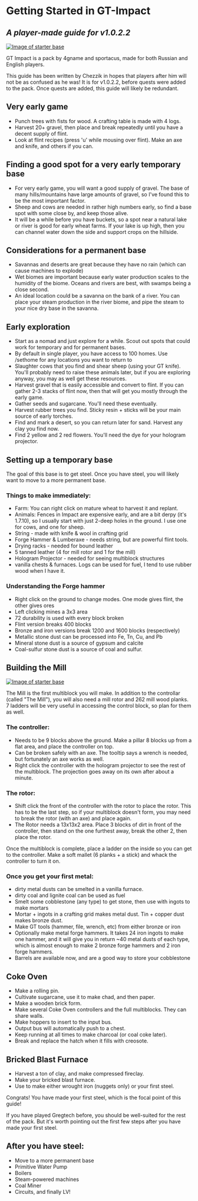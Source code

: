 # Getting Started in GT-Impact
## _A player-made guide for v1.0.2.2_

[![Image of starter base](https://i.imgur.com/kc5q5gI.jpg)](https://i.imgur.com/kc5q5gI.jpg)

GT Impact is a pack by 4gname and sportacus, made for both Russian and English players.  

This guide has been written by Chezzik in hopes that players after him will not be as confused as he was!  It is for v1.0.2.2, before quests were added to the pack.  Once quests are added, this guide will likely be redundant.

## Very early game

 * Punch trees with fists for wood.  A crafting table is made with 4 logs.
 * Harvest 20+ gravel, then place and break repeatedly until you have a decent supply of flint.
 * Look at flint recipes (press 'u' while mousing over flint).  Make an axe and knife, and others if you can.

## Finding a good spot for a very early temporary base

 * For very early game, you will want a good supply of gravel.  The base of many hills/mountains have large amounts of gravel, so I've found this to be the most important factor.
 * Sheep and cows are needed in rather high numbers early, so find a base spot with some close by, and keep those alive.
 * It will be a while before you have buckets, so a spot near a natural lake or river is good for early wheat farms. If your lake is up high, then you can channel water down the side and support crops on the hillside.

## Considerations for a permanent base

 * Savannas and deserts are great because they have no rain (which can cause machines to explode)
 * Wet biomes are important because early water production scales to the humidity of the biome.  Oceans and rivers are best, with swamps being a close second.
 * An ideal location could be a savanna on the bank of a river.  You can place your steam production in the river biome, and pipe the steam to your nice dry base in the savanna.

## Early exploration

 * Start as a nomad and just explore for a while.  Scout out spots that could work for temporary and for permanent bases.
 * By default in single player, you have access to 100 homes.  Use /sethome <homename> for any locations you want to return to
 * Slaughter cows that you find and shear sheep (using your GT knife).  You'll probably need to raise these animals later, but if you are exploring anyway, you may as well get these resources.
 * Harvest gravel that is easily accessible and convert to flint.  If you can gather 2-3 stacks of flint now, then that will get you mostly through the early game.
 * Gather seeds and sugarcane.  You'll need these eventually.
 * Harvest rubber trees you find.  Sticky resin + sticks will be your main source of early torches.
 * Find and mark a desert, so you can return later for sand.  Harvest any clay you find now.
 * Find 2 yellow and 2 red flowers.  You'll need the dye for your hologram projector.
 
## Setting up a temporary base

The goal of this base is to get steel.  Once you have steel, you will likely want to move to a more permanent base.

### Things to make immediately:

 * Farm: You can right click on mature wheat to harvest it and replant.
 * Animals: Fences in Impact are expensive early, and are a bit derpy (it's 1.7.10), so I usually start with just 2-deep holes in the ground.  I use one for cows, and one for sheep.
 * String - made with knife & wool in crafting grid
 * Forge Hammer & Lumberaxe - needs string, but are powerful flint tools.
 * Drying racks - needed for bound leather
 * 5 tanned leather (4 for mill rotor and 1 for the mill)
 * Hologram Projector - needed for seeing multiblock structures 
 * vanilla chests & furnaces.  Logs can be used for fuel, I tend to use rubber wood when I have it.

### Understanding the Forge hammer
 * Right click on the ground to change modes.  One mode gives flint, the other gives ores
 * Left clicking mines a 3x3 area
 * 72 durability is used with every block broken
 * Flint version breaks 400 blocks
 * Bronze and iron versions break 1200 and 1600 blocks (respectively)
 * Metallic stone dust can be processed into Fe, Tn, Cu, and Pb
 * Mineral stone dust is a source of gypsum and calcite
 * Coal-sulfur stone dust is a source of coal and sulfur.

## Building the Mill

[![Image of starter base](https://i.imgur.com/Crt18ZJ.jpg)](https://i.imgur.com/Crt18ZJ.jpg)

The Mill is the first multiblock you will make.  In addition to the controllar (called "The Mill"), you will also need a mill rotor and 262 mill wood planks.  7 ladders will be very useful in accessing the control block, so plan for them as well.

### The controller:
 * Needs to be 9 blocks above the ground.  Make a pillar 8 blocks up from a flat area, and place the controller on top.
 * Can be broken safely with an axe.  The tooltip says a wrench is needed, but fortunately an axe works as well.
 * Right click the controller with the hologram projector to see the rest of the multiblock.  The projection goes away on its own after about a minute.

### The rotor:
 * Shift click the front of the controller with the rotor to place the rotor.  This has to be the last step, so if your multiblock doesn't form, you may need to break the rotor (with an axe) and place again.
 * The Rotor needs a 13x13x2 area.  Place 3 blocks of dirt in front of the controller, then stand on the one furthest away, break the other 2, then place the rotor.
  
Once the multiblock is complete, place a ladder on the inside so you can get to the controller.  Make a soft mallet (6 planks + a stick) and whack the controller to turn it on.  

### Once you get your first metal:

 * dirty metal dusts can be smelted in a vanilla furnace.
 * dirty coal and lignite coal can be used as fuel
 * Smelt some cobblestone (any type) to get stone, then use with ingots to make mortars
 * Mortar + ingots in a crafting grid makes metal dust.  Tin + copper dust makes bronze dust.
 * Make GT tools (hammer, file, wrench, etc) from either bronze or iron
 * Optionally make metal forge hammers.  It takes 24 iron ingots to make one hammer, and it will give you in return ~40 metal dusts of each type, which is almost enough to make 2 bronze forge hammers and 2 iron forge hammers.
 * Barrels are available now, and are a good way to store your cobblestone
 
## Coke Oven
 * Make a rolling pin.
 * Cultivate sugarcane, use it to make chad, and then paper.
 * Make a wooden brick form.
 * Make several Coke Oven controllers and the full multiblocks.  They can share walls.
 * Make hoppers to insert to the input bus.
 * Output bus will automatically push to a chest.
 * Keep running at all times to make charcoal (or coal coke later).
 * Break and replace the hatch when it fills with creosote.
 
## Bricked Blast Furnace
 * Harvest a ton of clay, and make compressed fireclay.
 * Make your bricked blast furnace.
 * Use to make either wrought iron (nuggets only) or your first steel.

Congrats!  You have made your first steel, which is the focal point of this guide!

If you have played Gregtech before, you should be well-suited for the rest of the pack. But it's worth pointing out the first few steps after you have made your first steel.

## After you have steel:
 * Move to a more permanent base
 * Primitive Water Pump
 * Boilers
 * Steam-powered machines
 * Coal Miner
 * Circuits, and finally LV!


